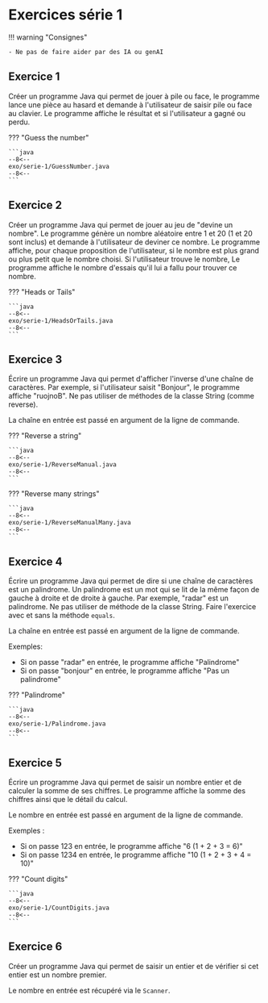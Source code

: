 # Exercices série 1

!!! warning "Consignes"

    - Ne pas de faire aider par des IA ou genAI

## Exercice 1

Créer un programme Java qui permet de jouer à pile ou face, le programme lance une pièce au hasard et demande à l'utilisateur de saisir pile ou face au clavier. Le programme affiche le résultat et si l'utilisateur a gagné ou perdu.

??? "Guess the number"

    ```java
    --8<--
    exo/serie-1/GuessNumber.java
    --8<--
    ```

## Exercice 2

Créer un programme Java qui permet de jouer au jeu de "devine un nombre". Le programme génère un nombre aléatoire entre 1 et 20 (1 et 20 sont inclus) et demande à l'utilisateur de deviner ce nombre. Le programme affiche, pour chaque proposition de l'utilisateur, si le nombre est plus grand ou plus petit que le nombre choisi. Si l'utilisateur trouve le nombre, Le programme affiche le nombre d'essais qu'il lui a fallu pour trouver ce nombre.

??? "Heads or Tails"

    ```java
    --8<--
    exo/serie-1/HeadsOrTails.java
    --8<--
    ```

## Exercice 3

Écrire un programme Java qui permet d'afficher l'inverse d'une chaîne de caractères. Par exemple, si l'utilisateur saisit "Bonjour", le programme affiche "ruojnoB". Ne pas utiliser de méthodes de la classe String (comme reverse).

La chaîne en entrée est passé en argument de la ligne de commande.

??? "Reverse a string"

    ```java
    --8<--
    exo/serie-1/ReverseManual.java
    --8<--
    ```

??? "Reverse many strings"

    ```java
    --8<--
    exo/serie-1/ReverseManualMany.java
    --8<--
    ```

## Exercice 4

Écrire un programme Java qui permet de dire si une chaîne de caractères est un palindrome. Un palindrome est un mot qui se lit de la même façon de gauche à droite et de droite à gauche. Par exemple, "radar" est un palindrome. Ne pas utiliser de méthode de la classe String. Faire l'exercice avec et sans la méthode `equals`.

La chaîne en entrée est passé en argument de la ligne de commande.

Exemples:

-   Si on passe "radar" en entrée, le programme affiche "Palindrome"
-   Si on passe "bonjour" en entrée, le programme affiche "Pas un palindrome"

??? "Palindrome"

    ```java
    --8<--
    exo/serie-1/Palindrome.java
    --8<--
    ```

## Exercice 5

Écrire un programme Java qui permet de saisir un nombre entier et de calculer la somme de ses chiffres. Le programme affiche la somme des chiffres ainsi que le détail du calcul.

Le nombre en entrée est passé en argument de la ligne de commande.

Exemples :

-   Si on passe 123 en entrée, le programme affiche "6 (1 + 2 + 3 = 6)"
-   Si on passe 1234 en entrée, le programme affiche "10 (1 + 2 + 3 + 4 = 10)"

??? "Count digits"

    ```java
    --8<--
    exo/serie-1/CountDigits.java
    --8<--
    ```

## Exercice 6

Créer un programme Java qui permet de saisir un entier et de vérifier si cet entier est un nombre premier.

Le nombre en entrée est récupéré via le `Scanner`.
